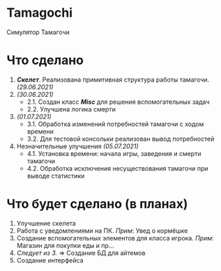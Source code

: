 # Tamagochi
Симулятор Тамагочи


# Что сделано 
1. ***Скелет***. Реализована примитивная структура работы тамагочи. *(29.06.2021)*
2. *(30.06.2021)*
    * 2.1. Создан класс ***Misc*** для решения вспомогательных задач
    * 2.2. Улучшена логика смерти
3. *(01.07.2021)*
   * 3.1. Обработка изменений потребностей тамагочи с ходом времени
   * 3.2. Для тестовой консольки реализован вывод потребностей
4. Незначительные улучшения *(05.07.2021)*
   * 4.1. Установка времени: начала игры, заведения и смерти тамагочи
   * 4.2. Обработка исключения несуществования тамагочи при выводе статистики

# Что будет сделано (в планах)
1. Улучшение скелета
2. Работа с уведомлениями на ПК. *Прим*: Увед о кормёшке
3. Создание вспомогательных элементов для класса игрока. *Прим*: Магазин для покупки еды и пр...
4. *Следует из 3.* => Создание БД для айтемов
5. Создание интерфейса
